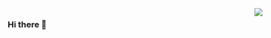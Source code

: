 <a href="https://github.com/qizidev">
  <img align="right" src="https://github-readme-stats.vercel.app/api?username=qizidev&title_color=222&text_color=333" />
</a>

### Hi there 👋

<!--
**qizidev/qizidev** is a ✨ _special_ ✨ repository because its `README.md` (this file) appears on your GitHub profile.

Here are some ideas to get you started:

- 🔭 I’m currently working on ...
- 🌱 I’m currently learning ...
- 👯 I’m looking to collaborate on ...
- 🤔 I’m looking for help with ...
- 💬 Ask me about ...
- 📫 How to reach me: ...
- 😄 Pronouns: ...
- ⚡ Fun fact: ...
-->

